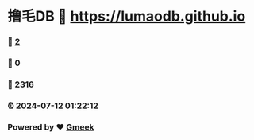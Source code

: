 # 撸毛DB :link: https://lumaodb.github.io 
### :page_facing_up: [2](https://lumaodb.github.io/tag.html) 
### :speech_balloon: 0 
### :hibiscus: 2316 
### :alarm_clock: 2024-07-12 01:22:12 
### Powered by :heart: [Gmeek](https://github.com/Meekdai/Gmeek)
